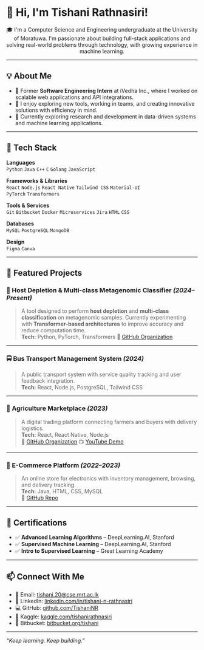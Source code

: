 # 👋 Hi, I'm Tishani Rathnasiri!
<p align="center">
🎓 I'm a Computer Science and Engineering undergraduate at the University of Moratuwa. I'm passionate about building full-stack applications and solving real-world problems through technology, with growing experience in machine learning.
</p>

---

## 💡 About Me

- 💼 Former **Software Engineering Intern** at iVedha Inc., where I worked on scalable web applications and API integrations.
- 🧠 I enjoy exploring new tools, working in teams, and creating innovative solutions with efficiency in mind.
- 🌱 Currently exploring research and development in data-driven systems and machine learning applications.

---

## 🔧 Tech Stack

**Languages**  
`Python` `Java` `C++` `C` `Golang` `JavaScript`

**Frameworks & Libraries**  
`React` `Node.js` `React Native` `Tailwind CSS` `Material-UI`  
`PyTorch` `Transformers`

**Tools & Services**  
`Git` `Bitbucket` `Docker` `Microservices` `Jira` `HTML` `CSS`

**Databases**  
`MySQL` `PostgreSQL` `MongoDB`

**Design**  
`Figma` `Canva`

---

## 🚀 Featured Projects

### 🧬 Host Depletion & Multi-class Metagenomic Classifier *(2024–Present)*
> A tool designed to perform **host depletion** and **multi-class classification** on metagenomic samples. Currently experimenting with **Transformer-based architectures** to improve accuracy and reduce computation time.  
**Tech:** Python, PyTorch, Transformers
🔗 [GitHub Organization](https://github.com/MetaTrio)

---

### 🚍 Bus Transport Management System *(2024)*  
> A public transport system with service quality tracking and user feedback integration.  
**Tech:** React, Node.js, PostgreSQL, Tailwind CSS 

---

### 🌾 Agriculture Marketplace *(2023)*  
> A digital trading platform connecting farmers and buyers with delivery logistics.  
**Tech:** React, React Native, Node.js  
🔗 [GitHub Organization](https://github.com/Agricur)
📺 [YouTube Demo](https://youtu.be/1dH1I_nsSAc?si=57qGaqQ7JTIjN9Uu)

---

### 🛒 E-Commerce Platform *(2022–2023)*  
> An online store for electronics with inventory management, browsing, and delivery tracking.  
**Tech:** Java, HTML, CSS, MySQL  
🔗 [GitHub Repo](https://github.com/TishaniNR/ecommerce-platform)

---

## 📜 Certifications

- ✅ **Advanced Learning Algorithms** – DeepLearning.AI, Stanford  
- ✅ **Supervised Machine Learning** – DeepLearning.AI, Stanford  
- ✅ **Intro to Supervised Learning** – Great Learning Academy

---

## 📫 Connect With Me

- 📧 Email: [tishani.20@cse.mrt.ac.lk](mailto:tishani.20@cse.mrt.ac.lk)  
- 🔗 LinkedIn: [linkedin.com/in/tishani-n-rathnasiri](https://linkedin.com/in/tishani-n-rathnasiri)  
- 💻 GitHub: [github.com/TishaniNR](https://github.com/TishaniNR)  
- 🧪 Kaggle: [kaggle.com/tishanirathnasiri](https://www.kaggle.com/tishanirathnasiri)  
- 📂 Bitbucket: [bitbucket.org/tishani](https://bitbucket.org/tishani)


---

_“Keep learning. Keep building.”_
